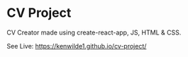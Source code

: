 # CV Project

CV Creator made using create-react-app, JS, HTML & CSS. 

See Live: https://kenwilde1.github.io/cv-project/

